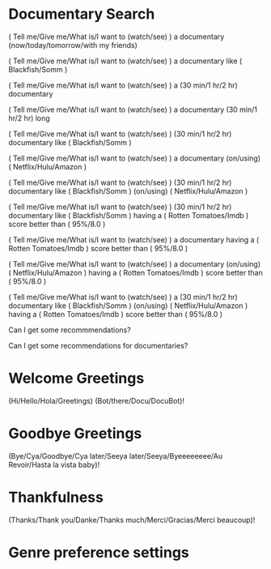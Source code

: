 # Documentary Search

( Tell me/Give me/What is/I want to (watch/see) ) a documentary (now/today/tomorrow/with my friends)


( Tell me/Give me/What is/I want to (watch/see) ) a documentary like ( Blackfish/Somm )


( Tell me/Give me/What is/I want to (watch/see) ) a (30 min/1 hr/2 hr) documentary


( Tell me/Give me/What is/I want to (watch/see) ) a documentary (30 min/1 hr/2 hr) long


( Tell me/Give me/What is/I want to (watch/see) ) (30 min/1 hr/2 hr) documentary like ( Blackfish/Somm )


( Tell me/Give me/What is/I want to (watch/see) ) a documentary (on/using) ( Netflix/Hulu/Amazon )

( Tell me/Give me/What is/I want to (watch/see) ) (30 min/1 hr/2 hr) documentary like ( Blackfish/Somm ) (on/using) ( Netflix/Hulu/Amazon )


( Tell me/Give me/What is/I want to (watch/see) ) (30 min/1 hr/2 hr) documentary like ( Blackfish/Somm ) having a ( Rotten Tomatoes/Imdb ) score better than ( 95%/8.0 )


( Tell me/Give me/What is/I want to (watch/see) ) a documentary having a ( Rotten Tomatoes/Imdb ) score better than ( 95%/8.0 )


( Tell me/Give me/What is/I want to (watch/see) ) a documentary (on/using) ( Netflix/Hulu/Amazon ) having a ( Rotten Tomatoes/Imdb ) score better than ( 95%/8.0 )


( Tell me/Give me/What is/I want to (watch/see) ) a (30 min/1 hr/2 hr) documentary like ( Blackfish/Somm ) (on/using) ( Netflix/Hulu/Amazon ) having a ( Rotten Tomatoes/Imdb ) score better than ( 95%/8.0 )

Can I get some recommmendations?

Can I get some recommendations for documentaries?

# Welcome Greetings

(Hi/Hello/Hola/Greetings) (Bot/there/Docu/DocuBot)!


# Goodbye Greetings

(Bye/Cya/Goodbye/Cya later/Seeya later/Seeya/Byeeeeeeee/Au Revoir/Hasta la vista baby)!

# Thankfulness

(Thanks/Thank you/Danke/Thanks much/Merci/Gracias/Merci beaucoup)!

# Genre preference settings
